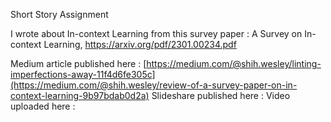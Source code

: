 Short Story Assignment

I wrote about In-context Learning from this survey paper : A Survey on In-context Learning, https://arxiv.org/pdf/2301.00234.pdf

Medium article published here : [https://medium.com/@shih.wesley/linting-imperfections-away-11f4d6fe305c](https://medium.com/@shih.wesley/review-of-a-survey-paper-on-in-context-learning-9b97bdab0d2a)
Slideshare published here : 
Video uploaded here : 
